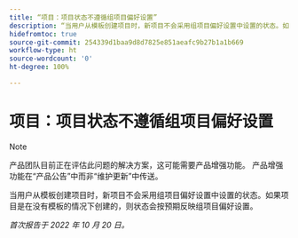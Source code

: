 ```yaml
---
title: “项目：项目状态不遵循组项目偏好设置”
description: “当用户从模板创建项目时，新项目不会采用组项目偏好设置中设置的状态。如果项目是在没有模板的情况下创建的，则状态会按预期反映组项目偏好设置。”
hidefromtoc: true
source-git-commit: 254339d1baa9d8d7825e851aeafc9b27b1a1b669
workflow-type: ht
source-wordcount: '0'
ht-degree: 100%

---
```



# 项目：项目状态不遵循组项目偏好设置

>[!NOTE]
>
>产品团队目前正在评估此问题的解决方案，这可能需要产品增强功能。 产品增强功能在“产品公告”中而非“维护更新”中传送。

当用户从模板创建项目时，新项目不会采用组项目偏好设置中设置的状态。如果项目是在没有模板的情况下创建的，则状态会按预期反映组项目偏好设置。

_首次报告于 2022 年 10 月 20 日。_

